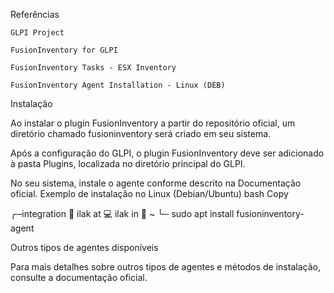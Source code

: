 Referências

    GLPI Project

    FusionInventory for GLPI

    FusionInventory Tasks - ESX Inventory

    FusionInventory Agent Installation - Linux (DEB)

Instalação

Ao instalar o plugin FusionInventory a partir do repositório oficial, um diretório chamado fusioninventory será criado em seu sistema.

Após a configuração do GLPI, o plugin FusionInventory deve ser adicionado à pasta Plugins, localizada no diretório principal do GLPI.

No seu sistema, instale o agente conforme descrito na Documentação oficial.
Exemplo de instalação no Linux (Debian/Ubuntu)
bash
Copy

╭─integration 💁 ilak at 💻 ilak in 📁 ~
╰─ sudo apt install fusioninventory-agent

Outros tipos de agentes disponíveis

Para mais detalhes sobre outros tipos de agentes e métodos de instalação, consulte a documentação oficial.